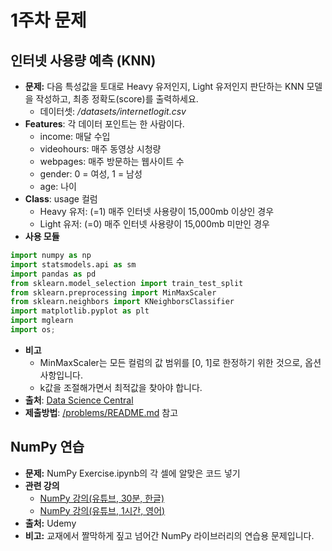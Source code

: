 # 1주차 문제
 ## 인터넷 사용량 예측 (KNN)
  * **문제:** 다음 특성값을 토대로 Heavy 유저인지, Light 유저인지 판단하는 KNN 모델을 작성하고, 최종 정확도(score)를 출력하세요.
    * 데이터셋: */datasets/internetlogit.csv*
  * **Features**: 각 데이터 포인트는 한 사람이다.
    * income: 매달 수입
    * videohours: 매주 동영상 시청량
    * webpages: 매주 방문하는 웹사이트 수
    * gender: 0 = 여성, 1 = 남성
    * age: 나이
  * **Class**: usage 컬럼 
    * Heavy 유저: (=1) 매주 인터넷 사용량이 15,000mb 이상인 경우
    * Light 유저: (=0) 매주 인터넷 사용량이 15,000mb 미만인 경우
  * **사용 모듈**
  ```python
  import numpy as np
  import statsmodels.api as sm
  import pandas as pd
  from sklearn.model_selection import train_test_split
  from sklearn.preprocessing import MinMaxScaler
  from sklearn.neighbors import KNeighborsClassifier
  import matplotlib.pyplot as plt
  import mglearn
  import os;
  ```
  * **비고**
    * MinMaxScaler는 모든 컬럼의 값 범위를 [0, 1]로 한정하기 위한 것으로, 옵션 사항입니다.
    * k값을 조절해가면서 최적값을 찾아야 합니다.
  * **출처**: [Data Science Central](https://www.datasciencecentral.com/profiles/blogs/k-nearest-neighbors-knn-solving-classification-problems)
  * **제출방법**: [/problems/README.md](https://github.com/Cotidie/PNU-ML-Study/blob/main/problems/README.md) 참고
 ## NumPy 연습
  * **문제:** NumPy Exercise.ipynb의 각 셀에 알맞은 코드 넣기  
  * **관련 강의**
    * [NumPy 강의(유튜브, 30분, 한글)](https://www.youtube.com/watch?v=OIV14ItViP0)
    * [NumPy 강의(유튜브, 1시간, 영어)](https://www.youtube.com/watch?v=QUT1VHiLmmI)
  * **출처:** Udemy 
  * **비고:** 교재에서 짤막하게 짚고 넘어간 NumPy 라이브러리의 연습용 문제입니다. 
